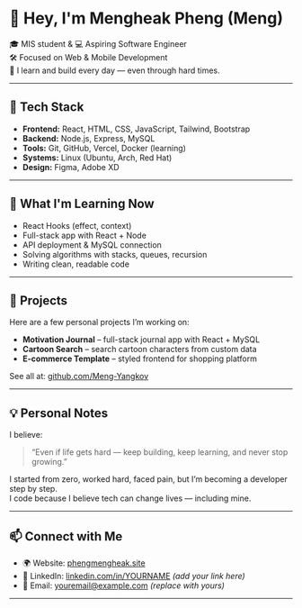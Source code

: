 # 👋 Hey, I'm Mengheak Pheng (Meng)

🎓 MIS student & 💻 Aspiring Software Engineer  
🛠️ Focused on Web & Mobile Development  
🌱 I learn and build every day — even through hard times.

---

## 🚀 Tech Stack

- **Frontend:** React, HTML, CSS, JavaScript, Tailwind, Bootstrap  
- **Backend:** Node.js, Express, MySQL  
- **Tools:** Git, GitHub, Vercel, Docker (learning)  
- **Systems:** Linux (Ubuntu, Arch, Red Hat)  
- **Design:** Figma, Adobe XD

---

## 🧠 What I'm Learning Now

- React Hooks (effect, context)
- Full-stack app with React + Node
- API deployment & MySQL connection
- Solving algorithms with stacks, queues, recursion
- Writing clean, readable code

---

## 📂 Projects

Here are a few personal projects I’m working on:

- **Motivation Journal** – full-stack journal app with React + MySQL  
- **Cartoon Search** – search cartoon characters from custom data  
- **E-commerce Template** – styled frontend for shopping platform

See all at: [github.com/Meng-Yangkov](https://github.com/Meng-Yangkov)

---

## 💡 Personal Notes

I believe:

> “Even if life gets hard — keep building, keep learning, and never stop growing.”

I started from zero, worked hard, faced pain, but I’m becoming a developer step by step.  
I code because I believe tech can change lives — including mine.

---

## 📫 Connect with Me

- 🌍 Website: [phengmengheak.site](https://phengmengheak.site)  
- 💼 LinkedIn: [linkedin.com/in/YOURNAME](#) *(add your link here)*  
- 📧 Email: youremail@example.com *(replace with yours)*

---
